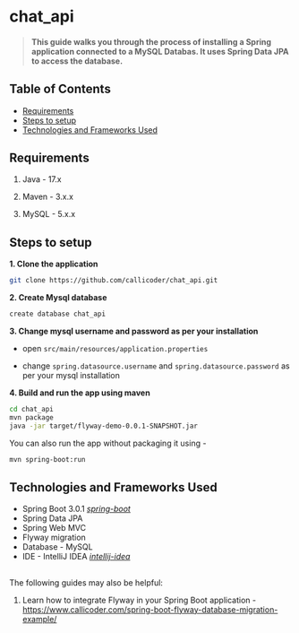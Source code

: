 # chat_api
> #### This guide walks you through the process of installing a Spring application connected to a MySQL Databas. It uses Spring Data JPA to access the database.

## Table of Contents
* [Requirements](#Requirements)
* [Steps to setup](#Steps-to-setup)
* [Technologies and Frameworks Used](#technologies-and-frameworks-used)

## Requirements
1. Java - 17.x

2. Maven - 3.x.x

3. MySQL - 5.x.x

## Steps to setup
**1. Clone the application**

```bash
git clone https://github.com/callicoder/chat_api.git
```

**2. Create Mysql database**
```bash
create database chat_api
```

**3. Change mysql username and password as per your installation**

+ open `src/main/resources/application.properties`

+ change `spring.datasource.username` and `spring.datasource.password` as per your mysql installation

**4. Build and run the app using maven**

```bash
cd chat_api
mvn package
java -jar target/flyway-demo-0.0.1-SNAPSHOT.jar
```

You can also run the app without packaging it using -

```bash
mvn spring-boot:run
```

## Technologies and Frameworks Used
- Spring Boot 3.0.1 [_spring-boot_](https://spring.io/projects/spring-boot)
- Spring Data JPA
- Spring Web MVC
- Flyway migration
- Database - MySQL
- IDE - IntelliJ IDEA [_intellij-idea_](https://www.jetbrains.com/)

## 
The following guides may also be helpful:

1. Learn how to integrate Flyway in your Spring Boot application - https://www.callicoder.com/spring-boot-flyway-database-migration-example/

